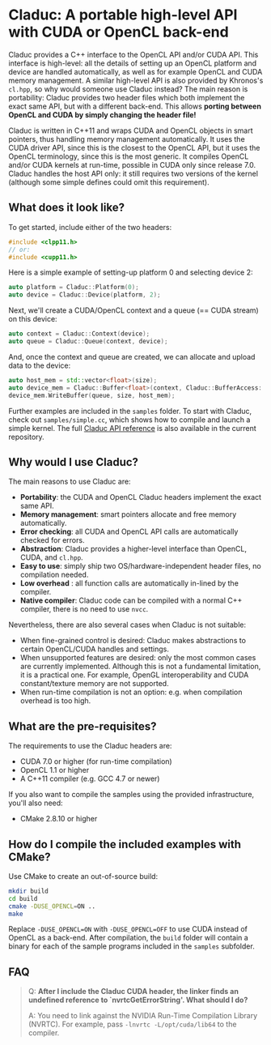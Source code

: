 
Claduc: A portable high-level API with CUDA or OpenCL back-end
================

Claduc provides a C++ interface to the OpenCL API and/or CUDA API. This interface is high-level: all the details of setting up an OpenCL platform and device are handled automatically, as well as for example OpenCL and CUDA memory management. A similar high-level API is also provided by Khronos's `cl.hpp`, so why would someone use Claduc instead? The main reason is portability: Claduc provides two header files which both implement the exact same API, but with a different back-end. This allows __porting between OpenCL and CUDA by simply changing the header file!__

Claduc is written in C++11 and wraps CUDA and OpenCL objects in smart pointers, thus handling memory management automatically. It uses the CUDA driver API, since this is the closest to the OpenCL API, but it uses the OpenCL terminology, since this is the most generic. It compiles OpenCL and/or CUDA kernels at run-time, possible in CUDA only since release 7.0. Claduc handles the host API only: it still requires two versions of the kernel (although some simple defines could omit this requirement).


What does it look like?
-------------

To get started, include either of the two headers:

```c++
#include <clpp11.h>
// or:
#include <cupp11.h>
```

Here is a simple example of setting-up platform 0 and selecting device 2:

```c++
auto platform = Claduc::Platform(0);
auto device = Claduc::Device(platform, 2);
```

Next, we'll create a CUDA/OpenCL context and a queue (== CUDA stream) on this device:

```c++
auto context = Claduc::Context(device);
auto queue = Claduc::Queue(context, device);
```

And, once the context and queue are created, we can allocate and upload data to the device:

```c++
auto host_mem = std::vector<float>(size);
auto device_mem = Claduc::Buffer<float>(context, Claduc::BufferAccess::kReadWrite, size);
device_mem.WriteBuffer(queue, size, host_mem);
```

Further examples are included in the `samples` folder. To start with Claduc, check out `samples/simple.cc`, which shows how to compile and launch a simple kernel. The full [Claduc API reference](doc/api.md) is also available in the current repository.


Why would I use Claduc?
-------------

The main reasons to use Claduc are:

* __Portability__: the CUDA and OpenCL Claduc headers implement the exact same API.
* __Memory management__: smart pointers allocate and free memory automatically.
* __Error checking__: all CUDA and OpenCL API calls are automatically checked for errors.
* __Abstraction__: Claduc provides a higher-level interface than OpenCL, CUDA, and `cl.hpp`.
* __Easy to use__: simply ship two OS/hardware-independent header files, no compilation needed.
* __Low overhead__ : all function calls are automatically in-lined by the compiler.
* __Native compiler__: Claduc code can be compiled with a normal C++ compiler, there is no need to use `nvcc`.

Nevertheless, there are also several cases when Claduc is not suitable:

* When fine-grained control is desired: Claduc makes abstractions to certain OpenCL/CUDA handles and settings.
* When unsupported features are desired: only the most common cases are currently implemented. Although this is not a fundamental limitation, it is a practical one. For example, OpenGL interoperability and CUDA constant/texture memory are not supported.
* When run-time compilation is not an option: e.g. when compilation overhead is too high.

What are the pre-requisites?
-------------

The requirements to use the Claduc headers are:

* CUDA 7.0 or higher (for run-time compilation)
* OpenCL 1.1 or higher
* A C++11 compiler (e.g. GCC 4.7 or newer)

If you also want to compile the samples using the provided infrastructure, you'll also need:

* CMake 2.8.10 or higher


How do I compile the included examples with CMake?
-------------

Use CMake to create an out-of-source build:

```bash
mkdir build
cd build
cmake -DUSE_OPENCL=ON ..
make
```

Replace `-DUSE_OPENCL=ON` with `-DUSE_OPENCL=OFF` to use CUDA instead of OpenCL as a back-end. After compilation, the `build` folder will contain a binary for each of the sample programs included in the `samples` subfolder.


FAQ
-------------

> Q: __After I include the Claduc CUDA header, the linker finds an undefined reference to `nvrtcGetErrorString'. What should I do?__
>
> A: You need to link against the NVIDIA Run-Time Compilation Library (NVRTC). For example, pass `-lnvrtc -L/opt/cuda/lib64` to the compiler.
